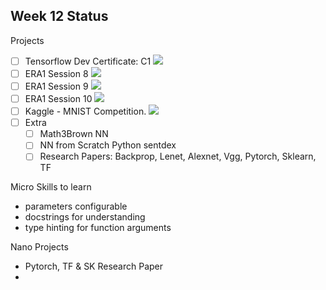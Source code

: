 ## Week 12 Status

Projects
- [ ] Tensorflow Dev Certificate: C1 ![](https://geps.dev/progress/30)
- [ ] ERA1 Session 8 ![](https://geps.dev/progress/60)
- [ ] ERA1 Session 9 ![](https://geps.dev/progress/0)
- [ ] ERA1 Session 10 ![](https://geps.dev/progress/0)
- [ ] Kaggle - MNIST Competition. ![](https://geps.dev/progress/80)
- [ ] Extra
  - [ ] Math3Brown NN
  - [ ] NN from Scratch Python sentdex
  - [ ] Research Papers: Backprop, Lenet, Alexnet, Vgg, Pytorch, Sklearn, TF

Micro Skills to learn
- parameters configurable
- docstrings for understanding
- type hinting for function arguments

Nano Projects
- Pytorch, TF & SK Research Paper
- 